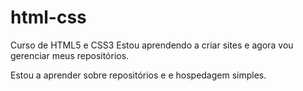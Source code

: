 # html-css
 Curso de HTML5 e CSS3 
 Estou aprendendo a criar sites e agora vou gerenciar meus repositórios.

 Estou a aprender sobre repositórios e e hospedagem simples.
